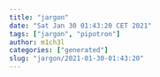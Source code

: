```yaml
---
title: "jargon"
date: "Sat Jan 30 01:43:20 CET 2021"
tags: ["jargon", "pipotron"]
author: m1ch3l
categories: ["generated"]
slug: "jargon/2021-01-30-01:43:20"
---
```



